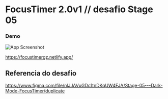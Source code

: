 # FocusTimer 2.0v1 // desafio Stage 05 

### Demo

![App Screenshot](https://i.imgur.com/iuSOjpj.gif)

https://focustimergz.netlify.app/

## Referencia do desafio 

https://www.figma.com/file/nlJJAVuGDc1tnDKqUW4FJA/Stage-05---Dark-Mode-FocusTimer/duplicate
